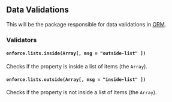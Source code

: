 ## Data Validations

This will be the package responsible for data validations in [ORM](http://dresende.github.io/node-orm2).

### Validators

#### `enforce.lists.inside(Array[, msg = "outside-list" ])`

Checks if the property is inside a list of items (the `Array`).

#### `enforce.lists.outside(Array[, msg = "inside-list" ])`

Checks if the property is not inside a list of items (the `Array`).
